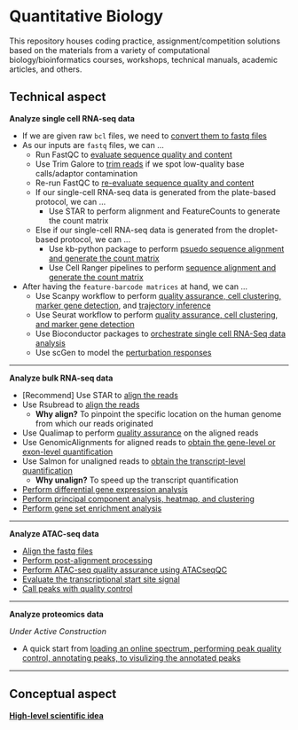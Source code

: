 # Quantitative Biology

This repository houses coding practice, assignment/competition solutions based on the materials from a variety of computational biology/bioinformatics courses, workshops, technical manuals, academic articles, and others. 

## Technical aspect
**Analyze single cell RNA-seq data**
- If we are given raw `bcl` files, we need to [convert them to fastq files](FastQC/bcl_to_fastq.sh)
- As our inputs are `fastq` files, we can ...
  - Run FastQC to [evaluate sequence quality and content](FastQC/Run_FastQC.sh)
  - Use Trim Galore to [trim reads](FastQC/Trim_Read.sh) if we spot low-quality base calls/adaptor contamination
  - Re-run FastQC to [re-evaluate sequence quality and content](FastQC/Run_FastQC.sh)
  - If our single-cell RNA-seq data is generated from the plate-based protocol, we can ...
    - Use STAR to perform alignment and FeatureCounts to generate the count matrix
  - Else if our single-cell RNA-seq data is generated from the droplet-based protocol, we can ...
    - Use kb-python package to perform [psuedo sequence alignment and generate the count matrix](SingleCellRNASeq/kb-python)
    - Use Cell Ranger pipelines to perform [sequence alignment and generate the count matrix](SingleCellRNASeq/CellRanger/cellrangercount.sh)
- After having the `feature-barcode matrices` at hand, we can ...
  - Use Scanpy workflow to perform [quality assurance, cell clustering, marker gene detection](SingleCellRNASeq/Scanpy/PBMC), and [trajectory inference](SingleCellRNASeq/Scanpy/Bone_Marrow)
  - Use Seurat workflow to perform [quality assurance, cell clustering, and marker gene detection](SingleCellRNASeq/SeuratSkinCell.Rmd)
  - Use Bioconductor packages to [orchestrate single cell RNA-Seq data analysis](SingleCellRNASeq/BioconductorSkinCell.Rmd)
  - Use scGen to model the [perturbation responses](SingleCellRNASeq/Perturbation/scGen)  

<hr>

**Analyze bulk RNA-seq data**

  - [Recommend] Use STAR to [align the reads](BulkRNASeq/STAR_Align.sh)
  - Use Rsubread to [align the reads](BulkRNASeq/AlignmentCountingTCell.Rmd)
    - **Why align?** To pinpoint the specific location on the human genome from which our reads originated
  - Use Qualimap to perform [quality assurance](BulkRNASeq/Qualimap_QC.sh) on the aligned reads
  - Use GenomicAlignments for aligned reads to [obtain the gene-level or exon-level quantification](BulkRNASeq/AlignmentCountingTCell.Rmd)
  - Use Salmon for unaligned reads to [obtain the transcript-level quantification](BulkRNASeq/AlignmentCountingTCell.Rmd)
    - **Why unalign?** To speed up the transcript quantification
  - [Perform differential gene expression analysis](BulkRNASeq/DEAnalysisTCell.Rmd)
  - [Perform principal component analysis, heatmap, and clustering](BulkRNASeq/PCAHeatmapClusteringTissue.Rmd)
  - [Perform gene set enrichment analysis](BulkRNASeq/GeneSetTCell.Rmd)

<hr>


**Analyze ATAC-seq data**
  
  - [Align the fastq files](ATACSeq/AlignFASTQ.Rmd)
  - [Perform post-alignment processing](ATACSeq/PostAlignment.Rmd)
  - [Perform ATAC-seq quality assurance using ATACseqQC](ATACSeq/ATACseqQC.Rmd)
  - [Evaluate the transcriptional start site signal](ATACSeq/EvaluateTSS.Rmd)
  - [Call peaks with quality control](ATACSeq/CallPeak.Rmd)

<hr>

**Analyze proteomics data**

*Under Active Construction*
- A quick start from [loading an online spectrum, performing peak quality control, annotating peaks, to visulizing the annotated peaks](Proteomics/spectrum_utils/0_Quick_Start.py)

<hr>

## Conceptual aspect

[**High-level scientific idea**](HighLevelIdea_MultiOmics.md)



